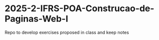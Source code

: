 # 2025-2-IFRS-POA-Construcao-de-Paginas-Web-I
Repo to develop exercises proposed in class and keep notes
